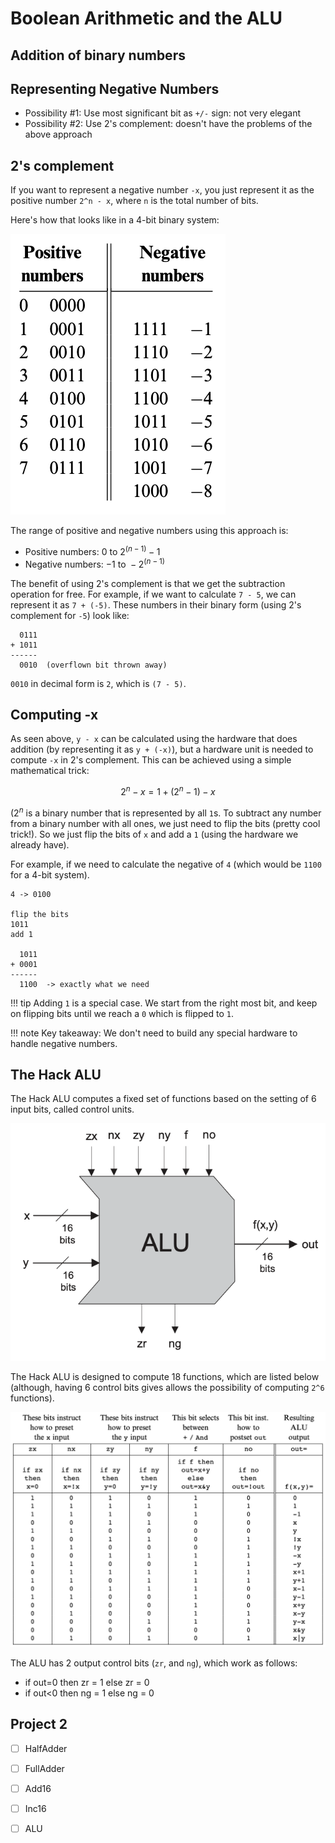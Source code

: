 Boolean Arithmetic and the ALU
===

Addition of binary numbers
---

Representing Negative Numbers
---

- Possibility #1: Use most significant bit as `+/-` sign: not very elegant
- Possibility #2: Use 2's complement: doesn't have the problems of the above
    approach

2's complement
---

If you want to represent a negative number `-x`, you just represent it as the
positive number `2^n - x`, where `n` is the total number of bits.

Here's how that looks like in a 4-bit binary system:

![Image](assets/twos_complement.png)

The range of positive and negative numbers using this approach is:

- Positive numbers: $0\text{ to  }2^{(n-1)} - 1$
- Negative numbers: $-1\text{ to }-2^{(n-1)}$

The benefit of using 2's complement is that we get the subtraction operation for
free. For example, if we want to calculate `7 - 5`, we can represent it as `7 +
(-5)`. These numbers in their binary form (using 2's complement for `-5`) look
like:

```
  0111
+ 1011
------
  0010  (overflown bit thrown away)
```

`0010` in decimal form is `2`, which is `(7 - 5)`.

Computing -x
---

As seen above, `y - x` can be calculated using the hardware that does addition
(by representing it as `y + (-x)`), but a hardware unit is needed to compute
`-x` in 2's complement. This can be achieved using a simple mathematical trick:

$$
2^{n} - x = 1 + (2^{n} - 1) - x
$$

$(2^{n}$ is a binary number that is represented by all `1`s. To subtract any
number from a binary number with all ones, we just need to flip the bits (pretty
cool trick!). So we just flip the bits of `x` and add a `1` (using the hardware
we already have).

For example, if we need to calculate the negative of `4` (which would be `1100`
for a 4-bit system).

```
4 -> 0100

flip the bits
1011
add 1

  1011
+ 0001
------
  1100  -> exactly what we need
```

!!! tip
    Adding `1` is a special case. We start from the
    right most bit, and keep on flipping bits until we reach a `0` which is
    flipped to `1`.

!!! note
    Key takeaway: We don't need to build any special hardware to handle negative
    numbers.

The Hack ALU
---

The Hack ALU computes a fixed set of functions based on the setting of 6 input
bits, called control units.

![Image](assets/hack_alu.png)

The Hack ALU is designed to compute 18 functions, which are listed below
(although, having 6 control bits gives allows the possibility of computing `2^6` functions).

![Image](assets/hack_alu_truth_table.png)

The ALU has 2 output control bits (`zr`, and `ng`), which work as follows:

- if out=0 then zr = 1 else zr = 0
- if out<0 then ng = 1 else ng = 0

Project 2
---

- [ ] HalfAdder
- [ ] FullAdder
- [ ] Add16
- [ ] Inc16
- [ ] ALU

